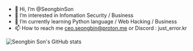- 👋 Hi, I’m @SeongbinSon
- 👀 I’m interested in Infomation Security / Business
- 🌱 I’m currently learning Python language / Web Hacking / Business
- 📫 How to reach me ceo.seongbin@proton.me or Discord : just_error.kr

![Seongbin Son's GitHub stats](https://github-readme-stats.vercel.app/api?username=seongbinson&show_icons=true&theme=radical)
<!---
SeongbinSon/SeongbinSon is a ✨ special ✨ repository because its `README.md` (this file) appears on your GitHub profile.
You can click the Preview link to take a look at your changes.
--->
